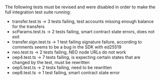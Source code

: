 The following tests must be revised and were disabled in order to make the full integration test suite running:

* transfer.test.ts -> 3 tests failing, test accounts missing enough balance for the transfers
* scParams.test.ts -> 2 tests failing, smart contract state errors, does not exit
* transfer.sign.test.ts -> 1 test failing signature failure, according to comments seems to be a bug in the SDK with ed25519
* neo.test.ts -> 2 tests failing, NEO node URLs do not work
* oep4.test.ts -> 7 tests failing, is expecting certain states that are changed by the test, must be rewritten
* oep5.test.ts -> 2 tests failing, need to be rewritten
* oep8.test.ts -> 1 test failing, smart contract state error